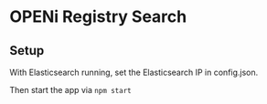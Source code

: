 # OPENi Registry Search

## Setup

With Elasticsearch running, set the Elasticsearch IP in config.json.

Then start the app via `npm start`

